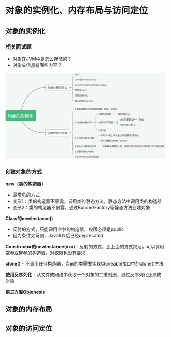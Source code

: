 # 对象的实例化、内存布局与访问定位

## 对象的实例化

### **相关面试题**

* 对象在JVM中是怎么存储的？
* 对象头信息有哪些内容？

![](.gitbook/assets/screen-shot-2021-09-14-at-10.52.51-pm.png)

### 创建对象的方式

**new（类的构造器）**

* 最常见的方式
* 变形1：类的构造器不暴露，调用类的静态方法，静态方法中调用类的构造器
* 变形2：类的构造器不暴露，通过Builder/Factory等静态方法创建对象

**Class的newInstance\(\)**

* 反射的方式，只能调用空参的构造器，权限必须是public
* 因为条件太苛刻，Java9以后已经deprecated

**Constructor的newInstance\(xxx\) -** 反射的方式，比上面的方式灵活，可以调用空参或带参的构造器，对权限也没有要求

**clone\(\)** - 不调用任何构造器，当前的类需要实现Cloneable接口中的clone\(\)方法

**使用反序列化** - 从文件或网络中获取一个对象的二进制流，通过反序列化还原成对象

**第三方库Objenesis** 



## 对象的内存布局

## 对象的访问定位

